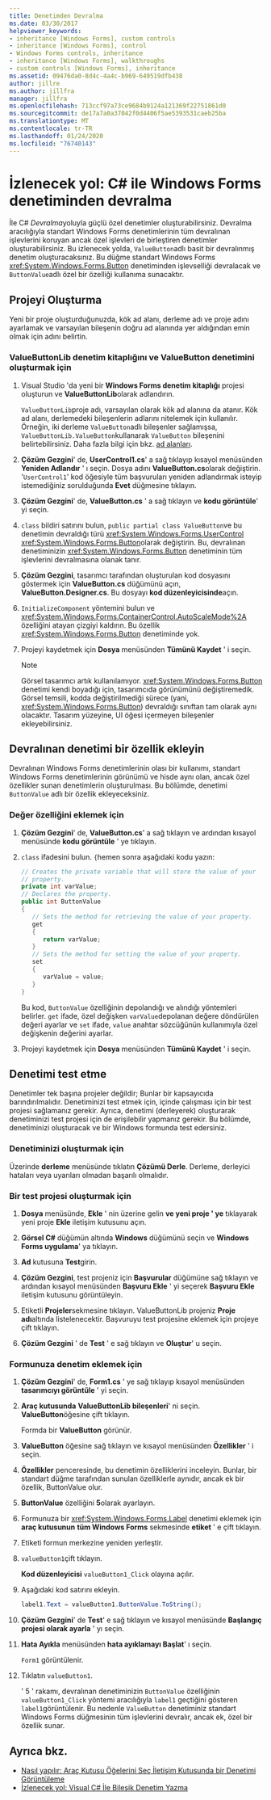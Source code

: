 ```yaml
---
title: Denetimden Devralma
ms.date: 03/30/2017
helpviewer_keywords:
- inheritance [Windows Forms], custom controls
- inheritance [Windows Forms], control
- Windows Forms controls, inheritance
- inheritance [Windows Forms], walkthroughs
- custom controls [Windows Forms], inheritance
ms.assetid: 09476da0-8d4c-4a4c-b969-649519dfb438
author: jillre
ms.author: jillfra
manager: jillfra
ms.openlocfilehash: 713ccf97a73ce9684b9124a121369f22751861d0
ms.sourcegitcommit: de17a7a0a37042f0d4406f5ae5393531caeb25ba
ms.translationtype: MT
ms.contentlocale: tr-TR
ms.lasthandoff: 01/24/2020
ms.locfileid: "76740143"
---
```

# <a name="walkthrough-inherit-from-a-windows-forms-control-with-c"></a>İzlenecek yol: C\# ile Windows Forms denetiminden devralma

İle C# *Devralma*yoluyla güçlü özel denetimler oluşturabilirsiniz. Devralma aracılığıyla standart Windows Forms denetimlerinin tüm devralınan işlevlerini koruyan ancak özel işlevleri de birleştiren denetimler oluşturabilirsiniz. Bu izlenecek yolda, `ValueButton`adlı basit bir devralınmış denetim oluşturacaksınız. Bu düğme standart Windows Forms <xref:System.Windows.Forms.Button> denetiminden işlevselliği devralacak ve `ButtonValue`adlı özel bir özelliği kullanıma sunacaktır.

## <a name="create-the-project"></a>Projeyi Oluşturma

Yeni bir proje oluşturduğunuzda, kök ad alanı, derleme adı ve proje adını ayarlamak ve varsayılan bileşenin doğru ad alanında yer aldığından emin olmak için adını belirtin.

### <a name="to-create-the-valuebuttonlib-control-library-and-the-valuebutton-control"></a>ValueButtonLib denetim kitaplığını ve ValueButton denetimini oluşturmak için

1. Visual Studio 'da yeni bir **Windows Forms denetim kitaplığı** projesi oluşturun ve **ValueButtonLib**olarak adlandırın.

     `ValueButtonLib`proje adı, varsayılan olarak kök ad alanına da atanır. Kök ad alanı, derlemedeki bileşenlerin adlarını nitelemek için kullanılır. Örneğin, iki derleme `ValueButton`adlı bileşenler sağlamışsa, `ValueButtonLib.ValueButton`kullanarak `ValueButton` bileşenini belirtebilirsiniz. Daha fazla bilgi için bkz. [ad alanları](../../../csharp/programming-guide/namespaces/index.md).

2. **Çözüm Gezgini**' de, **UserControl1.cs**' a sağ tıklayıp kısayol menüsünden **Yeniden Adlandır** ' ı seçin. Dosya adını **ValueButton.cs**olarak değiştirin. '`UserControl1`' kod öğesiyle tüm başvuruları yeniden adlandırmak isteyip istemediğiniz sorulduğunda **Evet** düğmesine tıklayın.

3. **Çözüm Gezgini**' de, **ValueButton.cs** ' a sağ tıklayın ve **kodu görüntüle**' yi seçin.

4. `class` bildiri satırını bulun, `public partial class ValueButton`ve bu denetimin devraldığı türü <xref:System.Windows.Forms.UserControl> <xref:System.Windows.Forms.Button>olarak değiştirin. Bu, devralınan denetiminizin <xref:System.Windows.Forms.Button> denetiminin tüm işlevlerini devralmasına olanak tanır.

5. **Çözüm Gezgini**, tasarımcı tarafından oluşturulan kod dosyasını göstermek için **ValueButton.cs** düğümünü açın, **ValueButton.Designer.cs**. Bu dosyayı **kod düzenleyicisinde**açın.

6. `InitializeComponent` yöntemini bulun ve <xref:System.Windows.Forms.ContainerControl.AutoScaleMode%2A> özelliğini atayan çizgiyi kaldırın. Bu özellik <xref:System.Windows.Forms.Button> denetiminde yok.

7. Projeyi kaydetmek için **Dosya** menüsünden **Tümünü Kaydet** ' i seçin.

    > [!NOTE]
    > Görsel tasarımcı artık kullanılamıyor. <xref:System.Windows.Forms.Button> denetimi kendi boyadığı için, tasarımcıda görünümünü değiştiremedik. Görsel temsili, kodda değiştirilmediği sürece (yani, <xref:System.Windows.Forms.Button>) devraldığı sınıftan tam olarak aynı olacaktır. Tasarım yüzeyine, UI öğesi içermeyen bileşenler ekleyebilirsiniz.

## <a name="add-a-property-to-your-inherited-control"></a>Devralınan denetimi bir özellik ekleyin

Devralınan Windows Forms denetimlerinin olası bir kullanımı, standart Windows Forms denetimlerinin görünümü ve hisde aynı olan, ancak özel özellikler sunan denetimlerin oluşturulması. Bu bölümde, denetimi `ButtonValue` adlı bir özellik ekleyeceksiniz.

### <a name="to-add-the-value-property"></a>Değer özelliğini eklemek için

1. **Çözüm Gezgini**' de, **ValueButton.cs**' a sağ tıklayın ve ardından kısayol menüsünde **kodu görüntüle** ' ye tıklayın.

2. `class` ifadesini bulun. `{`hemen sonra aşağıdaki kodu yazın:

    ```csharp
    // Creates the private variable that will store the value of your
    // property.
    private int varValue;
    // Declares the property.
    public int ButtonValue
    {
       // Sets the method for retrieving the value of your property.
       get
       {
          return varValue;
       }
       // Sets the method for setting the value of your property.
       set
       {
          varValue = value;
       }
    }
    ```

     Bu kod, `ButtonValue` özelliğinin depolandığı ve alındığı yöntemleri belirler. `get` ifade, özel değişken `varValue`depolanan değere döndürülen değeri ayarlar ve `set` ifade, `value` anahtar sözcüğünün kullanımıyla özel değişkenin değerini ayarlar.

3. Projeyi kaydetmek için **Dosya** menüsünden **Tümünü Kaydet** ' i seçin.

## <a name="test-the-control"></a>Denetimi test etme

Denetimler tek başına projeler değildir; Bunlar bir kapsayıcıda barındırılmalıdır. Denetiminizi test etmek için, içinde çalışması için bir test projesi sağlamanız gerekir. Ayrıca, denetimi (derleyerek) oluşturarak denetiminizi test projesi için de erişilebilir yapmanız gerekir. Bu bölümde, denetiminizi oluşturacak ve bir Windows formunda test edersiniz.

### <a name="to-build-your-control"></a>Denetiminizi oluşturmak için

Üzerinde **derleme** menüsünde tıklatın **Çözümü Derle**. Derleme, derleyici hataları veya uyarıları olmadan başarılı olmalıdır.

### <a name="to-create-a-test-project"></a>Bir test projesi oluşturmak için

1. **Dosya** menüsünde, **Ekle** ' nin üzerine gelin **ve yeni proje ' ye** tıklayarak yeni proje **Ekle** iletişim kutusunu açın.

2. **Görsel C#**  düğümün altında **Windows** düğümünü seçin ve **Windows Forms uygulama**' ya tıklayın.

3. **Ad** kutusuna **Test**girin.

4. **Çözüm Gezgini**, test projeniz için **Başvurular** düğümüne sağ tıklayın ve ardından kısayol menüsünden **Başvuru Ekle** ' yi seçerek **Başvuru Ekle** iletişim kutusunu görüntüleyin.

5. Etiketli **Projeler**sekmesine tıklayın. ValueButtonLib projeniz **Proje adı**altında listelenecektir. Başvuruyu test projesine eklemek için projeye çift tıklayın.

6. **Çözüm Gezgini** ' de **Test** ' e sağ tıklayın ve **Oluştur**' u seçin.

### <a name="to-add-your-control-to-the-form"></a>Formunuza denetim eklemek için

1. **Çözüm Gezgini**' de, **Form1.cs** ' ye sağ tıklayıp kısayol menüsünden **tasarımcıyı görüntüle** ' yi seçin.

2. **Araç kutusunda** **ValueButtonLib bileşenleri**' ni seçin. **ValueButton**öğesine çift tıklayın.

     Formda bir **ValueButton** görünür.

3. **ValueButton** öğesine sağ tıklayın ve kısayol menüsünden **Özellikler** ' i seçin.

4. **Özellikler** penceresinde, bu denetimin özelliklerini inceleyin. Bunlar, bir standart düğme tarafından sunulan özelliklerle aynıdır, ancak ek bir özellik, ButtonValue olur.

5. **ButtonValue** özelliğini **5**olarak ayarlayın.

6. Formunuza bir <xref:System.Windows.Forms.Label> denetimi eklemek için **araç kutusunun** **tüm Windows Forms** sekmesinde **etiket** ' e çift tıklayın.

7. Etiketi formun merkezine yeniden yerleştir.

8. `valueButton1`çift tıklayın.

     **Kod düzenleyicisi** `valueButton1_Click` olayına açılır.

9. Aşağıdaki kod satırını ekleyin.

    ```csharp
    label1.Text = valueButton1.ButtonValue.ToString();
    ```

10. **Çözüm Gezgini**' de **Test**' e sağ tıklayın ve kısayol menüsünde **Başlangıç projesi olarak ayarla** ' yı seçin.

11. **Hata Ayıkla** menüsünden **hata ayıklamayı Başlat**' ı seçin.

     `Form1` görüntülenir.

12. Tıklatın `valueButton1`.

     ' 5 ' rakamı, devralınan denetiminizin `ButtonValue` özelliğinin `valueButton1_Click` yöntemi aracılığıyla `label1` geçtiğini gösteren `label1`görüntülenir. Bu nedenle `ValueButton` denetiminiz standart Windows Forms düğmesinin tüm işlevlerini devralır, ancak ek, özel bir özellik sunar.

## <a name="see-also"></a>Ayrıca bkz.

- [Nasıl yapılır: Araç Kutusu Öğelerini Seç İletişim Kutusunda bir Denetimi Görüntüleme](how-to-display-a-control-in-the-choose-toolbox-items-dialog-box.md)
- [İzlenecek yol: Visual C# İle Bileşik Denetim Yazma](walkthrough-authoring-a-composite-control-with-visual-csharp.md)
